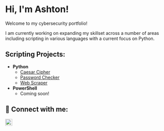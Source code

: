 <h1>Hi, I'm Ashton!</h1>

Welcome to my cybersecurity portfolio!

I am currently working on expanding my skillset across a number of areas including scripting in various languages with a current focus on Python.

<h2>Scripting Projects:</h2>

- <b>Python</b>
  - [Caesar Cipher](https://github.com/Ashton-L/Python-Scripting/blob/main/CaesarCipher.py)
  - [Password Checker](https://github.com/Ashton-L/Python-Scripting/blob/main/PasswordChecker.py)
  - [Web Scraper](https://github.com/Ashton-L/Python-Scripting/blob/main/WebScraper.py)
- <b>PowerShell</b>
  - Coming soon!

<h2> 🤳 Connect with me:</h2>

[<img align="left" alt="JoshMadakor | LinkedIn" width="22px" src="https://cdn.jsdelivr.net/npm/simple-icons@v3/icons/linkedin.svg" />][linkedin]

[linkedin]: https://linkedin.com/in/ashton-link

<!--
**joshmadakor1/joshmadakor1** is a ✨ _special_ ✨ repository because its `README.md` (this file) appears on your GitHub profile.

Here are some ideas to get you started:

- 🔭 I’m currently working on ...
- 🌱 I’m currently learning ...
- 👯 I’m looking to collaborate on ...
- 🤔 I’m looking for help with ...
- 💬 Ask me about ...
- 📫 How to reach me: ...
- 😄 Pronouns: ...
- ⚡ Fun fact: ...
-->
